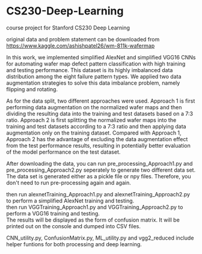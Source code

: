 # CS230-Deep-Learning
course project for Stanford CS230 Deep Learning

original data and problem statement can be downloaded from https://www.kaggle.com/ashishpatel26/wm-811k-wafermap

In this work, we implemented simplified AlexNet and simplified VGG16 CNNs for automating wafer map defect pattern classification with high training and testing performance. This dataset is its highly imbalanced data distribution among the eight failure pattern types. We applied two data augmentation strategies to solve this data imbalance problem, namely flipping and rotating. 

As for the data split, two different approaches were used. Approach 1 is first performing data augmentation on the normalized wafer maps and then dividing the resulting data into the training and test datasets based on a 7:3 ratio. Approach 2 is first splitting the normalized wafer maps into the training and test datasets according to a 7:3 ratio and then applying data augmentation only on the training dataset. Compared with Approach 1, Approach 2 has the advantage of excluding the data augmentation effect from the test performance results, resulting in potentially better evaluation of the model performance on the test dataset.

After downloading the data, you can run pre_processing_Approach1.py and pre_processing_Approach2.py seperately to generate two different data set. The data set is generated either as a pickle file or npy files. Therefore, you don't need to run pre-processing again and again. 

then run alexnetTraining_Approach1.py and alexnetTraining_Approach2.py to perform a simplified AlexNet training and testing.  
then run VGGTraining_Approach1.py and VGGTraining_Approach2.py to perform a VGG16 training and testing.  
The results will be displayed as the form of confusion matrix. It will be printed out on the console and dumped into CSV files. 

CNN_utility.py, ConfusionMatrix.py, ML_utility.py and vgg2_reduced include helper funtions for both processing and deep learning. 
